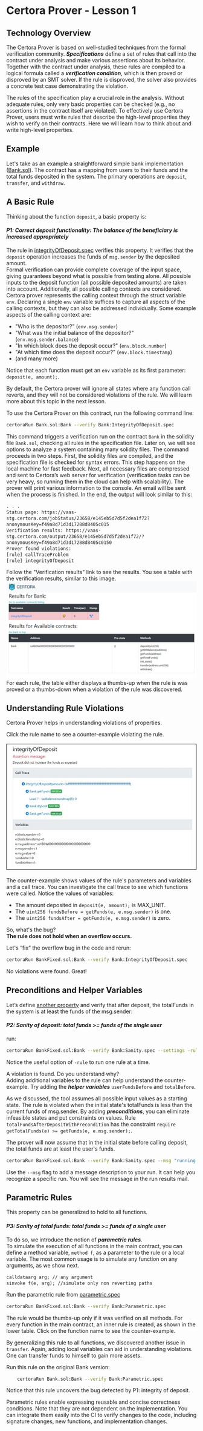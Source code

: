 # Certora Prover - Lesson 1 


## Technology Overview 
The Certora Prover is based on well-studied techniques from the formal verification community. 
***Specifications*** define a set of rules that call into the contract under analysis and make various assertions about its behavior. 
Together with the contract under analysis, these rules are compiled to a logical formula called a ***verification condition***, which is then proved or disproved by an SMT solver. 
If the rule is disproved, the solver also provides a concrete test case demonstrating the violation.

The rules of the specification play a crucial role in the analysis. Without adequate rules, only very basic properties can be checked (e.g., no assertions in the contract itself are violated). 
To effectively use Certora Prover, users must write rules that describe the high-level properties they wish to verify on their contracts. 
Here we will learn how to think about and write high-level properties.


## Example

Let's take as an example a straightforward simple bank implementation ([Bank.sol](Bank.sol)).
The contract has a mapping from users to their funds and the total funds deposited in the system. The primary operations are `deposit`, `transfer`, and `withdraw`.

## A Basic Rule

Thinking about the function `deposit`, a basic property is:  
  
  #### _***P1: Correct deposit functionality***: The balance of the beneficiary is increased appropriately_  

The rule in [integrityOfDeposit.spec](IntegrityOfDeposit.spec) verifies this property. 
It verifies that the `deposit` operation increases the funds of `msg.sender` by the deposited amount.  
Formal verification can provide complete coverage of the input space, giving guarantees beyond what is possible from testing alone.
All possible inputs to the deposit function (all possible deposited amounts) are taken into account. 
Additionally, all possible calling contexts are considered. Certora prover represents the calling context through the struct variable `env`. Declaring a single `env` variable suffices to capture all aspects of the calling contexts, but they can also be addressed individually.
Some example aspects of the calling context are:
 - "Who is the depositor?" (`env.msg.sender`)
 - "What was the initial balance of the depositor?" (`env.msg.sender.balance`)
 - "In which block does the deposit occur?" (`env.block.number`)
 - "At which time does the deposit occur?" (`env.block.timestamp`)
 - (and many more)
 
Notice that each function must get an `env` variable as its first parameter:
`deposit(e, amount);`.

By default, the Certora prover will ignore all states where any function call reverts, and they will not be considered violations of the rule.
We will learn more about this topic in the next lesson.

To use the Certora Prover on this contract, run the following command line:

```sh
certoraRun Bank.sol:Bank --verify Bank:IntegrityOfDeposit.spec
```

This command triggers a verification run on the contract `Bank` in the solidity file `Bank.sol`, checking all rules in the specification file. 
Later on, we will see options to analyze a system containing many solidity files.
The command proceeds in two steps.
First, the solidity files are compiled, and the specification file is checked for syntax errors. This step happens on the local machine for fast feedback. 
Next, all necessary files are compressed and sent to Certora’s web server for verification (verification tasks can be very heavy, so running them in the cloud can help with scalability).
The prover will print various information to the console. 
An email will be sent when the process is finished.
In the end, the output will look similar to this:
```
. . . 
Status page: https://vaas-stg.certora.com/jobStatus/23658/e145eb5d7d5f2dea1f72?anonymousKey=f49a8d71d3d17288d8405c015
Verification results: https://vaas-stg.certora.com/output/23658/e145eb5d7d5f2dea1f72/?anonymousKey=f49a8d71d3d17288d8405c0150
Prover found violations:
[rule] callTraceProblem
[rule] integrityOfDeposit
```
Follow the "Verification results" link to see the results.
You see a table with the verification results, similar to this image. ![results](images/results.jpg) 
For each rule, the table either displays a thumbs-up when the rule is was proved or a thumbs-down when a violation of the rule was discovered.

## Understanding Rule Violations

Certora Prover helps in understanding violations of properties. 

Click the rule name to see a counter-example violating the rule.

![counter example](images/callTraceAndVariables.jpg) 

The counter-example shows values of the rule's parameters and variables and a call trace.
You can investigate the call trace to see which functions were called.
Notice the values of variables: 
* The amount deposited in `deposit(e, amount);` is MAX_UNIT.
* The `uint256 fundsBefore = getFunds(e, e.msg.sender)` is one.
* The `uint256 fundsAfter = getFunds(e, e.msg.sender)` is zero. 

So, what's the bug?  
**The rule does not hold when an overflow occurs.**

Let's “fix” the overflow bug in the code and rerun:
```sh 
certoraRun BankFixed.sol:Bank --verify Bank:IntegrityOfDeposit.spec
```


No violations were found. Great!

## Preconditions and Helper Variables

Let’s define [another property](Sanity.spec) and verify that after deposit, the totalFunds in the system is at least the funds of the msg.sender:  
  
 #### _***P2: Sanity of deposit***: total funds >= funds of the single user_
  


run:  
```sh
certoraRun BankFixed.sol:Bank --verify Bank:Sanity.spec --settings -rule=totalFundsAfterDeposit
```

Notice the useful option of `-rule` to run one rule at a time.

A violation is found. 
Do you understand why?  
Adding additional variables to the rule can help understand the counter-example. 
Try adding the ***helper variables*** `userFundsBefore` and `totalBefore`.

As we discussed, the tool assumes all possible input values as a starting state. 
The rule is violated when the initial state's totalFunds is less than the current funds of msg.sender. 
By adding ***preconditions***, you can eliminate infeasible states and put constraints on values. 
Rule `totalFundsAfterDepositWithPrecondition` has the constraint 
`require  getTotalFunds(e) >= getFunds(e, e.msg.sender);`.

The prover will now assume that in the initial state before calling deposit, the total funds are at least the user's funds.
```sh
certoraRun BankFixed.sol:Bank --verify Bank:Sanity.spec --msg "running with precondition"
```

Use the `--msg` flag to add a message description to your run. 
It can help you recognize a specific run.
You will see the message in the run results mail.

## Parametric Rules

This property can be generalized to hold to all functions.

 #### _***P3: Sanity of total funds***: total funds >= funds of a single user_

To do so, we introduce the notion of ***parametric rules***.  
To simulate the execution of all functions in the main contract, 
you can define a method variable, `method f`, as a parameter to the rule or a local variable.
The most common usage is to simulate any function on any arguments, as we show next.
```
calldataarg arg; // any argument
sinvoke f(e, arg); //simulate only non reverting paths
```
Run the parametric rule from [parametric.spec](Parametric.spec)
```sh
certoraRun BankFixed.sol:Bank --verify Bank:Parametric.spec
```
The rule would be thumbs-up only if it was verified on all methods. 
For every function in the main contract, an inner rule is created, as shown in the lower table.
Click on the function name to see the counter-example.

By generalizing this rule to all functions, we discovered another issue in `transfer`. 
Again, adding local variables can aid in understanding violations.
One can transfer funds to himself to gain more assets. 

Run this rule on the original Bank version: 
```sh
 	certoraRun Bank.sol:Bank --verify Bank:Parametric.spec
```

Notice that this rule uncovers the bug detected by P1: integrity of deposit.

Parametric rules enable expressing reusable and concise correctness conditions. 
Note that they are not dependent on the implementation. 
You can integrate them easily into the CI to verify changes to the code, including signature changes, new functions, and implementation changes. 








